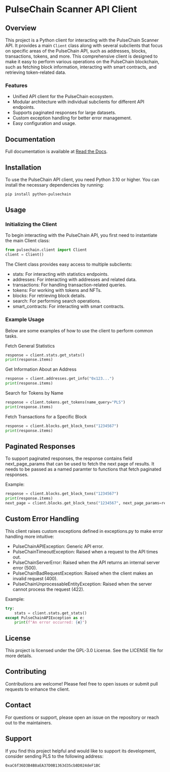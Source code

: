 # PulseChain Scanner API Client

## Overview
This project is a Python client for interacting with the PulseChain Scanner API. It provides a main `Client` class along with several subclients that focus on specific areas of the PulseChain API, such as addresses, blocks, transactions, tokens, and more. This comprehensive client is designed to make it easy to perform various operations on the PulseChain blockchain, such as fetching block information, interacting with smart contracts, and retrieving token-related data.

### Features
- Unified API client for the PulseChain ecosystem.
- Modular architecture with individual subclients for different API endpoints.
- Supports paginated responses for large datasets.
- Custom exception handling for better error management.
- Easy configuration and usage.

## Documentation
Full documentation is available at [Read the Docs](https://python-pulsechain.readthedocs.io/en/latest/).

## Installation
To use the PulseChain API client, you need Python 3.10 or higher. You can install the necessary dependencies by running:

```sh
pip install python-pulsechain
```

## Usage
### Initializing the Client
To begin interacting with the PulseChain API, you first need to instantiate the main Client class:

```python
from pulsechain.client import Client
client = Client()
```

The Client class provides easy access to multiple subclients:

* stats: For interacting with statistics endpoints.
* addresses: For interacting with addresses and related data.
* transactions: For handling transaction-related queries.
* tokens: For working with tokens and NFTs.
* blocks: For retrieving block details.
* search: For performing search operations.
* smart_contracts: For interacting with smart contracts.

### Example Usage
Below are some examples of how to use the client to perform common tasks.

Fetch General Statistics

```python
response = client.stats.get_stats()
print(response.items)
```
Get Information About an Address

```python
response = client.addresses.get_info("0x123...")
print(response.items)
```
Search for Tokens by Name

```python
response = client.tokens.get_tokens(name_query="PLS")
print(response.items)
```

Fetch Transactions for a Specific Block
```python
response = client.blocks.get_block_txns("1234567")
print(response.items)
```

## Paginated Responses
To support paginated responses, the response contains field next_page_params that can be used to fetch the next page of results.
It needs to be passed as a named paramter to functions that fetch paginated responses.

Example:
```python
response = client.blocks.get_block_txns("1234567")
print(response.items)
next_page = client.blocks.get_block_txns("1234567", next_page_params=response.next_page_params)
```

## Custom Error Handling
This client raises custom exceptions defined in exceptions.py to make error handling more intuitive:

* PulseChainAPIException: Generic API error.
* PulseChainTimeoutException: Raised when a request to the API times out.
* PulseChainServerError: Raised when the API returns an internal server error (500).
* PulseChainBadRequestException: Raised when the client makes an invalid request (400).
* PulseChainUnprocessableEntityException: Raised when the server cannot process the request (422).

Example:
```python
try:
    stats = client.stats.get_stats()
except PulseChainAPIException as e:
    print(f"An error occurred: {e}")
```

## License
This project is licensed under the GPL-3.0 License. See the LICENSE file for more details.

## Contributing
Contributions are welcome! Please feel free to open issues or submit pull requests to enhance the client.

## Contact
For questions or support, please open an issue on the repository or reach out to the maintainers.

## Support
If you find this project helpful and would like to support its development, consider sending PLS to the following address:
```sh
0xaC6f36D3B4B8aEA37D0B1363d35cb8D024deF1BC
```

